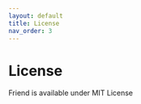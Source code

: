 ```yaml
---
layout: default
title: License
nav_order: 3
---
```


# License

Friend is available under MIT License
